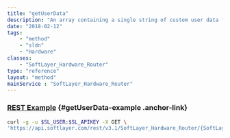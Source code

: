 ```yaml
---
title: "getUserData"
description: "An array containing a single string of custom user data for a hardware order. Max size is 16 kb."
date: "2018-02-12"
tags:
    - "method"
    - "sldn"
    - "Hardware"
classes:
    - "SoftLayer_Hardware_Router"
type: "reference"
layout: "method"
mainService : "SoftLayer_Hardware_Router"
---
```


### [REST Example](#getUserData-example) <a href="/article/rest/"><i class="fas fa-question"></i></a> {#getUserData-example .anchor-link} 
```bash
curl -g -u $SL_USER:$SL_APIKEY -X GET \
'https://api.softlayer.com/rest/v3.1/SoftLayer_Hardware_Router/{SoftLayer_Hardware_RouterID}/getUserData'
```
